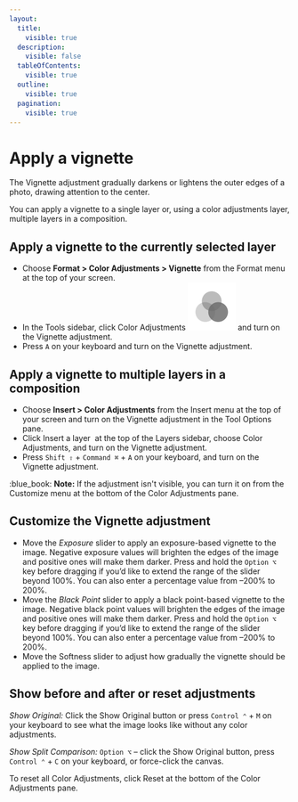 ```yaml
---
layout:
  title:
    visible: true
  description:
    visible: false
  tableOfContents:
    visible: true
  outline:
    visible: true
  pagination:
    visible: true
---
```


# Apply a vignette

The Vignette adjustment gradually darkens or lightens the outer edges of a photo, drawing attention to the center.

You can apply a vignette to a single layer or, using a color adjustments layer, multiple layers in a composition.

## Apply a vignette to the currently selected layer

* Choose **Format > Color Adjustments > Vignette** from the Format menu at the top of your screen.
* In the Tools sidebar, click Color Adjustments <img src="../.gitbook/assets/Color-Adjustments.png" alt="" data-size="line"> and turn on the Vignette adjustment.
* Press `A` on your keyboard and turn on the Vignette adjustment.

## Apply a vignette to multiple layers in a composition

* Choose **Insert > Color Adjustments** from the Insert menu at the top of your screen and turn on the Vignette adjustment in the Tool Options pane.
* Click Insert a layer <img src="https://help.pixelmator.com/pixelmator-pro/3.5/assets/English/1648724547000.png" alt="" data-size="line"> at the top of the Layers sidebar, choose Color Adjustments, and turn on the Vignette adjustment.
* Press `Shift ⇧` + `Command ⌘` + `A` on your keyboard, and turn on the Vignette adjustment.

:blue\_book: **Note:** If the adjustment isn't visible, you can turn it on from the Customize menu at the bottom of the Color Adjustments pane.

## Customize the Vignette adjustment

* Move the _Exposure_ slider to apply an exposure-based vignette to the image. Negative exposure values will brighten the edges of the image and positive ones will make them darker. Press and hold the `Option ⌥` key before dragging if you’d like to extend the range of the slider beyond 100%. You can also enter a percentage value from –200% to 200%.
* Move the _Black Point_ slider to apply a black point-based vignette to the image. Negative black point values will brighten the edges of the image and positive ones will make them darker. Press and hold the `Option ⌥` key before dragging if you’d like to extend the range of the slider beyond 100%. You can also enter a percentage value from –200% to 200%.
* Move the Softness slider to adjust how gradually the vignette should be applied to the image.

## Show before and after or reset adjustments

_Show Original:_ Click the Show Original button or press `Control ⌃` + `M` on your keyboard to see what the image looks like without any color adjustments.

_Show Split Comparison:_ `Option ⌥` – click the Show Original button, press `Control ⌃` + `C` on your keyboard, or force-click the canvas.

To reset all Color Adjustments, click Reset at the bottom of the Color Adjustments pane.
